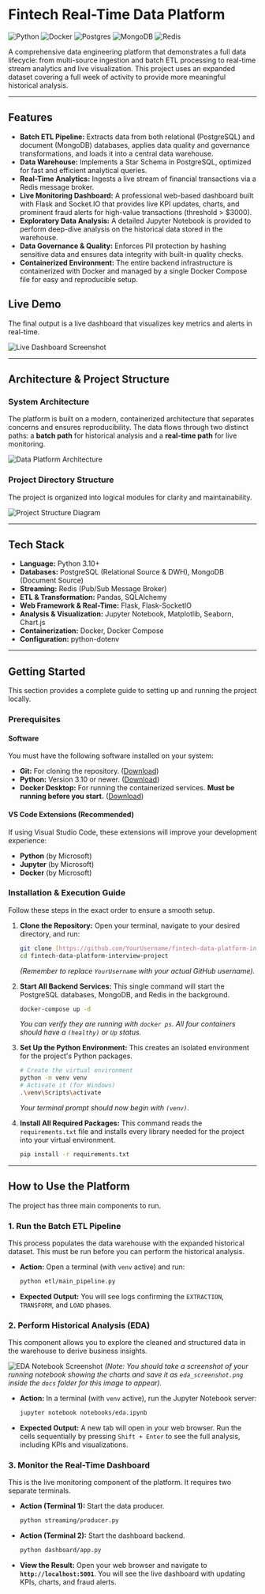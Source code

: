 # Fintech Real-Time Data Platform

![Python](https://img.shields.io/badge/python-3.10+-blue.svg)
![Docker](https://img.shields.io/badge/docker-%230db7ed.svg?style=for-the-badge&logo=docker&logoColor=white)
![Postgres](https://img.shields.io/badge/postgres-%23316192.svg?style=for-the-badge&logo=postgresql&logoColor=white)
![MongoDB](https://img.shields.io/badge/MongoDB-%234ea94b.svg?style=for-the-badge&logo=mongodb&logoColor=white)
![Redis](https://img.shields.io/badge/redis-%23DD0031.svg?style=for-the-badge&logo=redis&logoColor=white)

A comprehensive data engineering platform that demonstrates a full data lifecycle: from multi-source ingestion and batch ETL processing to real-time stream analytics and live visualization. This project uses an expanded dataset covering a full week of activity to provide more meaningful historical analysis.

---

## Features

* **Batch ETL Pipeline:** Extracts data from both relational (PostgreSQL) and document (MongoDB) databases, applies data quality and governance transformations, and loads it into a central data warehouse.
* **Data Warehouse:** Implements a Star Schema in PostgreSQL, optimized for fast and efficient analytical queries.
* **Real-Time Analytics:** Ingests a live stream of financial transactions via a Redis message broker.
* **Live Monitoring Dashboard:** A professional web-based dashboard built with Flask and Socket.IO that provides live KPI updates, charts, and prominent fraud alerts for high-value transactions (threshold > $3000).
* **Exploratory Data Analysis:** A detailed Jupyter Notebook is provided to perform deep-dive analysis on the historical data stored in the warehouse.
* **Data Governance & Quality:** Enforces PII protection by hashing sensitive data and ensures data integrity with built-in quality checks.
* **Containerized Environment:** The entire backend infrastructure is containerized with Docker and managed by a single Docker Compose file for easy and reproducible setup.

## Live Demo

The final output is a live dashboard that visualizes key metrics and alerts in real-time.

![Live Dashboard Screenshot](./docs/dashboard_screenshot.png)

---

## Architecture & Project Structure

### System Architecture

The platform is built on a modern, containerized architecture that separates concerns and ensures reproducibility. The data flows through two distinct paths: a **batch path** for historical analysis and a **real-time path** for live monitoring.

![Data Platform Architecture](./docs/architecture.png)

### Project Directory Structure

The project is organized into logical modules for clarity and maintainability.

![Project Structure Diagram](./docs/project_structure.png)

---

## Tech Stack

- **Language:** Python 3.10+
- **Databases:** PostgreSQL (Relational Source & DWH), MongoDB (Document Source)
- **Streaming:** Redis (Pub/Sub Message Broker)
- **ETL & Transformation:** Pandas, SQLAlchemy
- **Web Framework & Real-Time:** Flask, Flask-SocketIO
- **Analysis & Visualization:** Jupyter Notebook, Matplotlib, Seaborn, Chart.js
- **Containerization:** Docker, Docker Compose
- **Configuration:** python-dotenv

---

## Getting Started

This section provides a complete guide to setting up and running the project locally.

### Prerequisites

#### **Software**

You must have the following software installed on your system:

* **Git:** For cloning the repository. ([Download](https://git-scm.com/))
* **Python:** Version 3.10 or newer. ([Download](https://www.python.org/downloads/))
* **Docker Desktop:** For running the containerized services. **Must be running before you start.** ([Download](https://www.docker.com/products/docker-desktop/))

#### **VS Code Extensions (Recommended)**

If using Visual Studio Code, these extensions will improve your development experience:

* **Python** (by Microsoft)
* **Jupyter** (by Microsoft)
* **Docker** (by Microsoft)

### Installation & Execution Guide

Follow these steps in the exact order to ensure a smooth setup.

1.  **Clone the Repository:**
    Open your terminal, navigate to your desired directory, and run:
    ```sh
    git clone [https://github.com/YourUsername/fintech-data-platform-interview-project.git](https://github.com/YourUsername/fintech-data-platform-interview-project.git)
    cd fintech-data-platform-interview-project
    ```
    *(Remember to replace `YourUsername` with your actual GitHub username).*

2.  **Start All Backend Services:**
    This single command will start the PostgreSQL databases, MongoDB, and Redis in the background.
    ```sh
    docker-compose up -d
    ```
    *You can verify they are running with `docker ps`. All four containers should have a `(healthy)` or `Up` status.*

3.  **Set Up the Python Environment:**
    This creates an isolated environment for the project's Python packages.
    ```sh
    # Create the virtual environment
    python -m venv venv
    # Activate it (for Windows)
    .\venv\Scripts\activate
    ```
    *Your terminal prompt should now begin with `(venv)`.*

4.  **Install All Required Packages:**
    This command reads the `requirements.txt` file and installs every library needed for the project into your virtual environment.
    ```sh
    pip install -r requirements.txt
    ```

---

## How to Use the Platform

The project has three main components to run.

### 1. Run the Batch ETL Pipeline

This process populates the data warehouse with the expanded historical dataset. This must be run before you can perform the historical analysis.

* **Action:** Open a terminal (with `venv` active) and run:
    ```sh
    python etl/main_pipeline.py
    ```
* **Expected Output:** You will see logs confirming the `EXTRACTION`, `TRANSFORM`, and `LOAD` phases.

### 2. Perform Historical Analysis (EDA)

This component allows you to explore the cleaned and structured data in the warehouse to derive business insights.

![EDA Notebook Screenshot](./docs/eda_screenshot.png)
*(Note: You should take a screenshot of your running notebook showing the charts and save it as `eda_screenshot.png` inside the `docs` folder for this image to appear).*

* **Action:** In a terminal (with `venv` active), run the Jupyter Notebook server:
    ```sh
    jupyter notebook notebooks/eda.ipynb
    ```
* **Expected Output:** A new tab will open in your web browser. Run the cells sequentially by pressing `Shift + Enter` to see the full analysis, including KPIs and visualizations.

### 3. Monitor the Real-Time Dashboard

This is the live monitoring component of the platform. It requires two separate terminals.

* **Action (Terminal 1):** Start the data producer.
    ```sh
    python streaming/producer.py
    ```
* **Action (Terminal 2):** Start the dashboard backend.
    ```sh
    python dashboard/app.py
    ```
* **View the Result:** Open your web browser and navigate to **`http://localhost:5001`**. You will see the live dashboard with updating KPIs, charts, and fraud alerts.